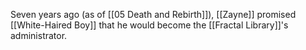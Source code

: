 Seven years ago (as of [[05 Death and Rebirth]]), [[Zayne]] promised [[White-Haired Boy]] that he would become the [[Fractal Library]]'s administrator.